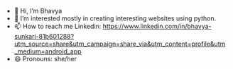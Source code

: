 - 👋 Hi, I’m Bhavya
- 👀 I’m interested mostly in creating interesting websites using python. 
- 📫 How to reach me Linkedin: https://www.linkedin.com/in/bhavya-sunkari-81b601288?utm_source=share&utm_campaign=share_via&utm_content=profile&utm_medium=android_app
- 😄 Pronouns: she/her


<!---
Bhavya445/Bhavya445 is a ✨ special ✨ repository because its `README.md` (this file) appears on your GitHub profile.
You can click the Preview link to take a look at your changes.
--->
